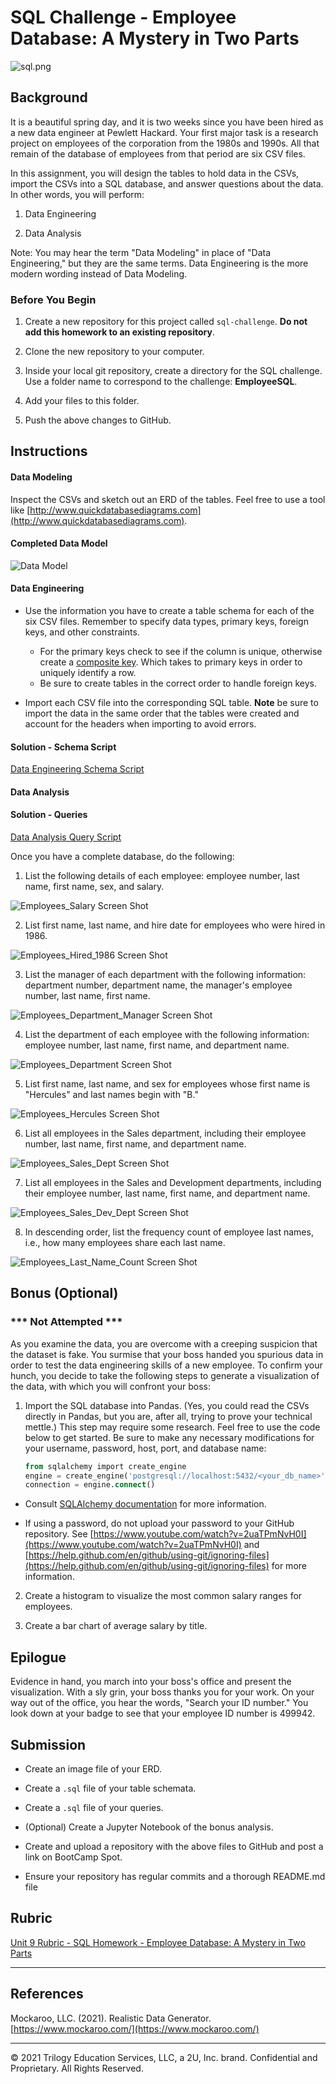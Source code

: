 # SQL Challenge - Employee Database: A Mystery in Two Parts

![sql.png](EmployeeSQL/sql.png)

## Background

It is a beautiful spring day, and it is two weeks since you have been hired as a new data engineer at Pewlett Hackard. Your first major task is a research project on employees of the corporation from the 1980s and 1990s. All that remain of the database of employees from that period are six CSV files.

In this assignment, you will design the tables to hold data in the CSVs, import the CSVs into a SQL database, and answer questions about the data. In other words, you will perform:

1. Data Engineering

3. Data Analysis

Note: You may hear the term "Data Modeling" in place of "Data Engineering," but they are the same terms. Data Engineering is the more modern wording instead of Data Modeling.

### Before You Begin

1. Create a new repository for this project called `sql-challenge`. **Do not add this homework to an existing repository**.

2. Clone the new repository to your computer.

3. Inside your local git repository, create a directory for the SQL challenge. Use a folder name to correspond to the challenge: **EmployeeSQL**.

4. Add your files to this folder.

5. Push the above changes to GitHub.

## Instructions

#### Data Modeling

Inspect the CSVs and sketch out an ERD of the tables. Feel free to use a tool like [http://www.quickdatabasediagrams.com](http://www.quickdatabasediagrams.com).

#### Completed Data Model

![Data Model](EmployeeSQL/Images/Employee_DB_DataModel.png)

#### Data Engineering

* Use the information you have to create a table schema for each of the six CSV files. Remember to specify data types, primary keys, foreign keys, and other constraints.

  * For the primary keys check to see if the column is unique, otherwise create a [composite key](https://en.wikipedia.org/wiki/Compound_key). Which takes to primary keys in order to uniquely identify a row.
  * Be sure to create tables in the correct order to handle foreign keys.

* Import each CSV file into the corresponding SQL table. **Note** be sure to import the data in the same order that the tables were created and account for the headers when importing to avoid errors.

#### Solution - Schema Script

[Data Engineering Schema Script](EmployeeSQL/Employee_DB_Schema.sql)

#### Data Analysis

#### Solution - Queries

[Data Analysis Query Script](EmployeeSQL/Employee_DB_Queries.sql)

Once you have a complete database, do the following:

1. List the following details of each employee: employee number, last name, first name, sex, and salary.

![Employees_Salary Screen Shot](EmployeeSQL/Images/Employee_Salary.PNG)

2. List first name, last name, and hire date for employees who were hired in 1986.

![Employees_Hired_1986 Screen Shot](EmployeeSQL/Images/Employee_HireDt_1986.PNG)

3. List the manager of each department with the following information: department number, department name, the manager's employee number, last name, first name.

![Employees_Department_Manager Screen Shot](EmployeeSQL/Images/Employee_Dept_Manager.PNG)

4. List the department of each employee with the following information: employee number, last name, first name, and department name.

![Employees_Department Screen Shot](EmployeeSQL/Images/Employee_Department.PNG)

5. List first name, last name, and sex for employees whose first name is "Hercules" and last names begin with "B."

![Employees_Hercules Screen Shot](EmployeeSQL/Images/Employee_Hercules_B.PNG)

6. List all employees in the Sales department, including their employee number, last name, first name, and department name.

![Employees_Sales_Dept Screen Shot](EmployeeSQL/Images/Employee_Sales_Dept.PNG)

7. List all employees in the Sales and Development departments, including their employee number, last name, first name, and department name.

![Employees_Sales_Dev_Dept Screen Shot](EmployeeSQL/Images/Employee_Sales_Development_Dept.PNG)

8. In descending order, list the frequency count of employee last names, i.e., how many employees share each last name.

![Employees_Last_Name_Count Screen Shot](EmployeeSQL/Images/Employee_LastName_Count.PNG)

## Bonus (Optional)

### *** Not Attempted ***
As you examine the data, you are overcome with a creeping suspicion that the dataset is fake. You surmise that your boss handed you spurious data in order to test the data engineering skills of a new employee. To confirm your hunch, you decide to take the following steps to generate a visualization of the data, with which you will confront your boss:

1. Import the SQL database into Pandas. (Yes, you could read the CSVs directly in Pandas, but you are, after all, trying to prove your technical mettle.) This step may require some research. Feel free to use the code below to get started. Be sure to make any necessary modifications for your username, password, host, port, and database name:

   ```sql
   from sqlalchemy import create_engine
   engine = create_engine('postgresql://localhost:5432/<your_db_name>')
   connection = engine.connect()
   ```

* Consult [SQLAlchemy documentation](https://docs.sqlalchemy.org/en/latest/core/engines.html#postgresql) for more information.

* If using a password, do not upload your password to your GitHub repository. See [https://www.youtube.com/watch?v=2uaTPmNvH0I](https://www.youtube.com/watch?v=2uaTPmNvH0I) and [https://help.github.com/en/github/using-git/ignoring-files](https://help.github.com/en/github/using-git/ignoring-files) for more information.

2. Create a histogram to visualize the most common salary ranges for employees.

3. Create a bar chart of average salary by title.

## Epilogue

Evidence in hand, you march into your boss's office and present the visualization. With a sly grin, your boss thanks you for your work. On your way out of the office, you hear the words, "Search your ID number." You look down at your badge to see that your employee ID number is 499942.

## Submission

* Create an image file of your ERD.

* Create a `.sql` file of your table schemata.

* Create a `.sql` file of your queries.

* (Optional) Create a Jupyter Notebook of the bonus analysis.

* Create and upload a repository with the above files to GitHub and post a link on BootCamp Spot.

* Ensure your repository has regular commits and a thorough README.md file

## Rubric

[Unit 9 Rubric - SQL Homework - Employee Database: A Mystery in Two Parts](https://docs.google.com/document/d/1OksnTYNCT0v0E-VkhIMJ9-iG0_oXNwCZAJlKV0aVMKQ/edit?usp=sharing)

- - -

## References

Mockaroo, LLC. (2021). Realistic Data Generator. [https://www.mockaroo.com/](https://www.mockaroo.com/)

- - -

© 2021 Trilogy Education Services, LLC, a 2U, Inc. brand. Confidential and Proprietary. All Rights Reserved.
